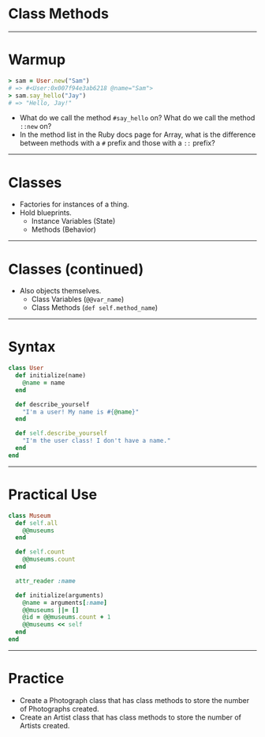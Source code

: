 # Class Methods

---

# Warmup

```ruby
> sam = User.new("Sam")
# => #<User:0x007f94e3ab6218 @name="Sam">
> sam.say_hello("Jay")
# => "Hello, Jay!"
```

* What do we call the method `#say_hello` on? What do we call the method `::new` on?
* In the method list in the Ruby docs page for Array, what is the difference between methods with a `#` prefix and those with a `::` prefix?

---

# Classes

* Factories for instances of a thing.
* Hold blueprints.
    * Instance Variables (State)
    * Methods (Behavior)

---

# Classes (continued)

* Also objects themselves.
    * Class Variables (`@@var_name`)
    * Class Methods (`def self.method_name`)

---

# Syntax

```ruby
class User
  def initialize(name)
    @name = name
  end

  def describe_yourself
    "I'm a user! My name is #{@name}"
  end

  def self.describe_yourself
    "I'm the user class! I don't have a name."
  end
end
```

---

# Practical Use

```ruby
class Museum
  def self.all
    @@museums
  end

  def self.count
    @@museums.count
  end

  attr_reader :name

  def initialize(arguments)
    @name = arguments[:name]
    @@museums ||= []
    @id = @@museums.count + 1
    @@museums << self
  end
end
```

---

# Practice

* Create a Photograph class that has class methods to store the number of Photographs created.
* Create an Artist class that has class methods to store the number of Artists created.

